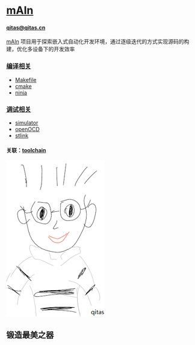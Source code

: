 # [mAIn](https://github.com/qitas/mAIn) 
#### qitas@qitas.cn

[mAIn](https://github.com/qitas/mAIn) 项目用于探索嵌入式自动化开发环境，通过逐级迭代的方式实现源码的构建，优化多设备下的开发效率

### [编译相关](qitas/)

- [Makefile](https://github.com/qitas/makefile) 
- [cmake](https://github.com/qitas/cmake) 
- [ninja](https://github.com/qitas/ninja) 

### [调试相关](qitas/)

- [simulator](https://github.com/Qitas/simulator) 
- [openOCD](https://github.com/ntfreak/openocd) 
- [stlink](https://github.com/texane/stlink) 

#### 关联：[toolchain](https://github.com/sochub/toolchain) 

[![sites](qitas/qitas.png)](http://www.qitas.cn)
## 锻造最美之器
